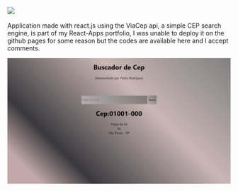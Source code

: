 
<a href="https://github.com/DenverCoder1/readme-typing-svg"><img src="https://readme-typing-svg.herokuapp.com?&font=IBM+Plex+Sans&color=abcdef&size=20&lines=CEPSEARCH+REACT.JS"/></a>
<p>Application made with react.js using the ViaCep api, a simple CEP search engine, is part of my React-Apps portfolio, I was unable to deploy it on the github pages for some reason but the codes are available here and I accept comments.</p>
<img src='./buscadordecep.png'>
